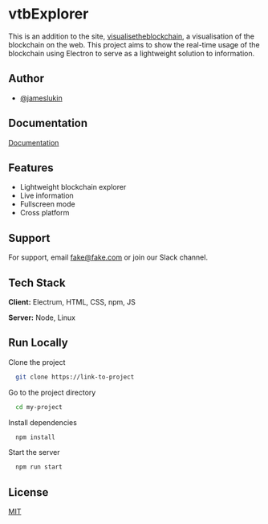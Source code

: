 
# vtbExplorer

This is an addition to the site, [visualisetheblockchain](https://visualisetheblockchain.com), a visualisation of the blockchain on the web. This project aims to show the real-time usage of the blockchain using Electron to serve as a lightweight solution to information.




## Author

- [@jameslukin](https://www.github.com/jxmeslukin)


## Documentation

[Documentation](https://linktodocumentation)


## Features

- Lightweight blockchain explorer
- Live information
- Fullscreen mode
- Cross platform


## Support

For support, email fake@fake.com or join our Slack channel.


## Tech Stack

**Client:** Electrum, HTML, CSS, npm, JS

**Server:** Node, Linux


## Run Locally

Clone the project

```bash
  git clone https://link-to-project
```

Go to the project directory

```bash
  cd my-project
```

Install dependencies

```bash
  npm install
```

Start the server

```bash
  npm run start
```


## License

[MIT](https://choosealicense.com/licenses/mit/)
